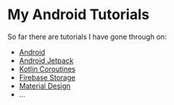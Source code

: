 
# My Android Tutorials

So far there are tutorials I have gone through on:

* [Android](app/src/main/java/net/adamja/kotlintutorials/Android)
* [Android Jetpack](app/src/main/java/net/adamja/kotlintutorials/AndroidJetpack)
* [Kotlin Coroutines](app/src/main/java/net/adamja/kotlintutorials/Coroutines)
* [Firebase Storage](app/src/main/java/net/adamja/kotlintutorials/FirebaseStorage)
* [Material Design](app/src/main/java/net/adamja/kotlintutorials/MaterialDesign)
 * ... []()
